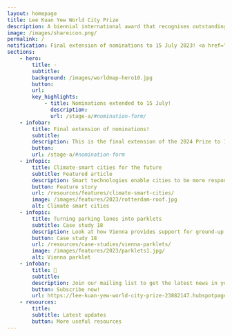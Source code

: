 ```yaml
---
layout: homepage
title: Lee Kuan Yew World City Prize
description: A biennial international award that recognises outstanding cities in tackling urban challenges to bring about a holistic & sustained urban transformation
image: /images/shareicon.png/
permalink: /
notification: Final extension of nominations to 15 July 2023! <a href="/stage-a/#nomination-form">Nominate your city</a> today!
sections:
    - hero:
        title: ·
        subtitle: 
        background: /images/worldmap-hero10.jpg
        button: 
        url: 
        key_highlights:
            - title: Nominations extended to 15 July!
              description: 
              url: /stage-a/#nomination-form/ 
    - infobar:    
        title: Final extension of nominations!
        subtitle: 
        description: This is the final extension of the 2024 Prize to 15 July. We have simplified the process. Nominate your city today! 
        button: 
        url: /stage-a/#nomination-form
    - infopic:    
        title: Climate-smart cities for the future
        subtitle: Featured article
        description: Smart technologies enable cities to be more responsive and efficient in mitigating the impacts of climate change
        button: Feature story
        url: /resources/features/climate-smart-cities/
        image: /images/features/2023/rotterdam-roof.jpg
        alt: Climate smart cities
    - infopic:    
        title: Turning parking lanes into parklets
        subtitle: Case study 18
        description: Look at how Vienna provides support for ground-up temporary public space activation.
        button: Case study 18
        url: /resources/case-studies/vienna-parklets/
        image: /images/features/2023/parklets1.jpg/
        alt: Vienna parklet
    - infobar:    
        title: 📩
        subtitle: 
        description: Join our mailing list to get the latest news in your inbox!
        button: Subscribe now!  
        url: https://lee-kuan-yew-world-city-prize-23882147.hubspotpagebuilder.com/subscribe
    - resources:
        title: 
        subtitle: Latest updates
        button: More useful resources
---
```

